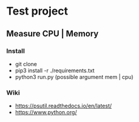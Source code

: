 # Test project

## Measure CPU | Memory

### Install

- git clone
- pip3 install -r ./requirements.txt  
- python3 run.py (possible argument mem | cpu)

### Wiki

- https://psutil.readthedocs.io/en/latest/
- https://www.python.org/
